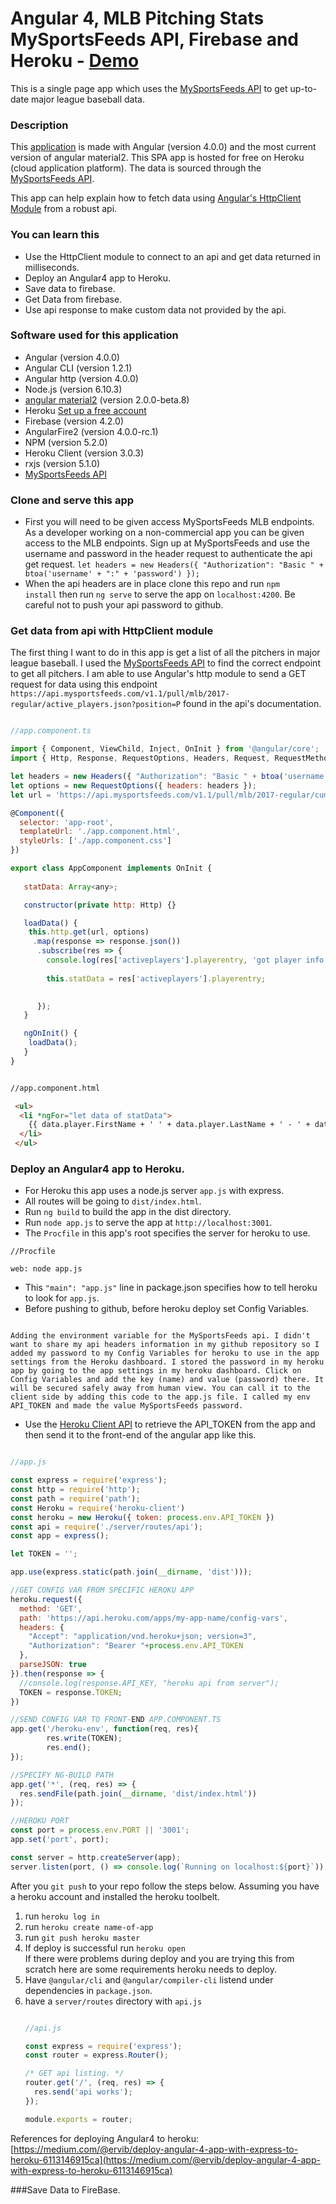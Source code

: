 # Angular 4, MLB Pitching Stats MySportsFeeds API, Firebase and Heroku - <a href="https://mlb-pitching-stats.herokuapp.com/">Demo</a> 
This is a single page app which uses the [MySportsFeeds API](https://www.mysportsfeeds.com/data-feeds/api-docs/#) to get up-to-date major league baseball data. 

### Description
This [application](https://mlb-pitching-stats.herokuapp.com/) is made with Angular (version 4.0.0) and the most current version of angular material2. This SPA app is hosted for free on Heroku (cloud application platform). The data is sourced through the [MySportsFeeds API](https://www.mysportsfeeds.com/data-feeds/api-docs/#).

This app can help explain how to fetch data using [Angular's HttpClient Module](https://angular.io/guide/http) from a robust api.  

### You can learn this
* Use the HttpClient module to connect to an api and get data returned in milliseconds. 
* Deploy an Angular4 app to Heroku.
* Save data to firebase.
* Get Data from firebase. 
* Use api response to make custom data not provided by the api.    

### Software used for this application
* Angular (version 4.0.0) 
* Angular CLI (version 1.2.1)
* Angular http (version 4.0.0)
* Node.js (version 6.10.3)     
* [angular material2](https://github.com/angular/material2) (version 2.0.0-beta.8)
* Heroku [Set up a free account ](https://www.heroku.com/)
* Firebase (version 4.2.0) 
* AngularFire2 (version 4.0.0-rc.1)
* NPM (version 5.2.0)
* Heroku Client (version 3.0.3)
* rxjs (version 5.1.0)
* [MySportsFeeds API](https://www.mysportsfeeds.com/data-feeds/api-docs/#)

### Clone and serve this app
* First you will need to be given access MySportsFeeds MLB endpoints. As a developer working on a non-commercial app you can be given access to the MLB endpoints. Sign up at MySportsFeeds and use the username and password in the header request to authenticate the api get request. `let headers = new Headers({ "Authorization": "Basic " + btoa('username' + ":" + 'password') });`
* When the api headers are in place clone this repo and run <code>npm install</code> then run <code>ng serve</code> to serve the app on `localhost:4200`. Be careful not to push your api password to github.

### Get data from api with HttpClient module
The first thing I want to do in this app is get a list of all the pitchers in major league baseball. I used the [MySportsFeeds API](https://www.mysportsfeeds.com/data-feeds/api-docs/#) to find the correct endpoint to get all pitchers. I am able to use Angular's http module to send a GET request for data using this endpoint `https://api.mysportsfeeds.com/v1.1/pull/mlb/2017-regular/active_players.json?position=P` found in the api's documentation. 

```js

//app.component.ts 

import { Component, ViewChild, Inject, OnInit } from '@angular/core';
import { Http, Response, RequestOptions, Headers, Request, RequestMethod } from '@angular/http';

let headers = new Headers({ "Authorization": "Basic " + btoa('username' + ":" + 'password') });
let options = new RequestOptions({ headers: headers });
let url = 'https://api.mysportsfeeds.com/v1.1/pull/mlb/2017-regular/cumulative_player_stats.json?position=P&sort=STATS.Pitching-NP.D&limit=275';

@Component({
  selector: 'app-root',
  templateUrl: './app.component.html',
  styleUrls: ['./app.component.css']
})

export class AppComponent implements OnInit {
   
   statData: Array<any>;

   constructor(private http: Http) {}

   loadData() {
    this.http.get(url, options)
     .map(response => response.json())
      .subscribe(res => {
        console.log(res['activeplayers'].playerentry, 'got player info res!');
        
        this.statData = res['activeplayers'].playerentry;

      
      });
   }

   ngOnInit() {
    loadData();
   }
}

```

```html

//app.component.html

 <ul>
  <li *ngFor="let data of statData"> 
    {{ data.player.FirstName + ' ' + data.player.LastName + ' - ' + data.team.Abbreviation}}
  </li>
 </ul>

```

### Deploy an Angular4 app to Heroku.
* For Heroku this app uses a node.js server <code>app.js</code> with express.
* All routes will be going to <code>dist/index.html</code>. 
* Run <code>ng build</code> to build the app in the dist directory.
* Run <code>node app.js</code> to serve the app at <code>http://localhost:3001</code>.
* The <code>Procfile</code> in this app's root specifies the server for heroku to use.

```
//Procfile

web: node app.js

```

* This <code>"main": "app.js"</code> line in package.json specifies how to tell heroku to look for <code>app.js</code>.
* Before pushing to github, before heroku deploy set Config Variables.  

```

Adding the environment variable for the MySportsFeeds api. I didn't want to share my api headers information in my github repository so I added my password to my Config Variables for heroku to use in the app settings from the Heroku dashboard. I stored the password in my heroku app by going to the app settings in my heroku dashboard. Click on Config Variables and add the key (name) and value (password) there. It will be secured safely away from human view. You can call it to the client side by adding this code to the app.js file. I called my env API_TOKEN and made the value MySportsFeeds password.

```

* Use the [Heroku Client API](https://github.com/heroku/node-heroku-client) to retrieve the API_TOKEN from the app and then send it to the front-end of the angular app like this. 

```js

//app.js 

const express = require('express');
const http = require('http');
const path = require('path');
const Heroku = require('heroku-client')
const heroku = new Heroku({ token: process.env.API_TOKEN })
const api = require('./server/routes/api');
const app = express();

let TOKEN = '';

app.use(express.static(path.join(__dirname, 'dist')));

//GET CONFIG VAR FROM SPECIFIC HEROKU APP
heroku.request({
  method: 'GET',
  path: 'https://api.heroku.com/apps/my-app-name/config-vars',
  headers: {
    "Accept": "application/vnd.heroku+json; version=3",
    "Authorization": "Bearer "+process.env.API_TOKEN
  },
  parseJSON: true
}).then(response => {
  //console.log(response.API_KEY, "heroku api from server");
  TOKEN = response.TOKEN;
})

//SEND CONFIG VAR TO FRONT-END APP.COMPONENT.TS
app.get('/heroku-env', function(req, res){
        res.write(TOKEN);
        res.end();
});

//SPECIFY NG-BUILD PATH
app.get('*', (req, res) => {
  res.sendFile(path.join(__dirname, 'dist/index.html'))
});

//HEROKU PORT
const port = process.env.PORT || '3001';
app.set('port', port);

const server = http.createServer(app);
server.listen(port, () => console.log(`Running on localhost:${port}`));

```

After you <code>git push</code> to your repo follow the steps below. Assuming you have a heroku account and installed the heroku toolbelt. 
<ol>
  <li>run <code>heroku log in</code></li>
  <li>run <code>heroku create name-of-app</code></li>
  <li>run <code>git push heroku master</code></li>
  <li>If deploy is successful run <code>heroku open</code></li>
  If there were problems during deploy and you are trying this from scratch here are some requirements heroku needs to deploy.
  <li>Have <code>@angular/cli</code> and <code>@angular/compiler-cli</code> listend under dependencies in <code>package.json</code>.</li>
  <li>have a <code>server/routes</code> directory with <code>api.js</code> </li>

```js

//api.js

const express = require('express');
const router = express.Router();

/* GET api listing. */
router.get('/', (req, res) => {
  res.send('api works');
});

module.exports = router;

```
</ol>

References for deploying Angular4 to heroku: [https://medium.com/@ervib/deploy-angular-4-app-with-express-to-heroku-6113146915ca](https://medium.com/@ervib/deploy-angular-4-app-with-express-to-heroku-6113146915ca)

###Save Data to FireBase.

